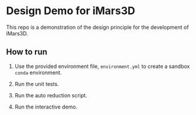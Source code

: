 Design Demo for iMars3D
=======================

This repo is a demonstration of the design principle for the development of iMars3D.


How to run
----------

1. Use the provided environment file, `environment.yml` to create a sandbox `conda` environment.

2. Run the unit tests.

3. Run the auto reduction script.

4. Run the interactive demo.
